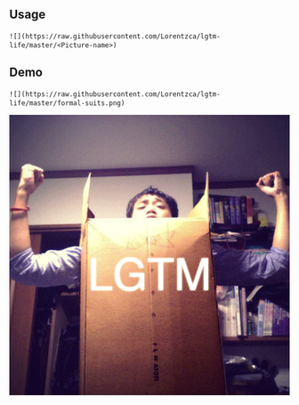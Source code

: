 ## Usage

    ![](https://raw.githubusercontent.com/Lorentzca/lgtm-life/master/<Picture-name>)

## Demo

    ![](https://raw.githubusercontent.com/Lorentzca/lgtm-life/master/formal-suits.png)

![](https://raw.githubusercontent.com/Lorentzca/lgtm-life/master/formal-suits.png)
